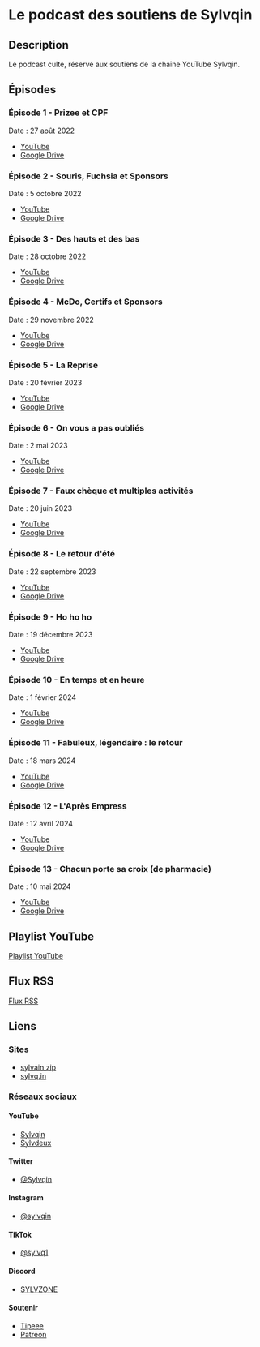 # Le podcast des soutiens de Sylvqin

## Description

Le podcast culte, réservé aux soutiens de la chaîne YouTube Sylvqin.

## Épisodes

### Épisode 1 - Prizee et CPF

Date : 27 août 2022

- [YouTube](https://www.youtube.com/watch?v=j5BcqfIpnTM)
- [Google Drive](https://drive.google.com/file/d/11MgJIPaUJDncHX9ZMIXiVeSAjqcud6Ux/view)

### Épisode 2 - Souris, Fuchsia et Sponsors

Date : 5 octobre 2022

- [YouTube](https://www.youtube.com/watch?v=_YPl3frkB_8)
- [Google Drive](https://drive.google.com/file/d/1DbpzaXYlJAJZSLRet6flh23E-y-ZlJxI/view)

### Épisode 3 - Des hauts et des bas

Date : 28 octobre 2022

- [YouTube](https://www.youtube.com/watch?v=j-qRoML7Ibw)
- [Google Drive](https://drive.google.com/file/d/1bfF-nDhvn-LH-oKe3bSwLQgoQTjdRfux/view)

### Épisode 4 - McDo, Certifs et Sponsors

Date : 29 novembre 2022

- [YouTube](https://www.youtube.com/watch?v=-eW0SJe2B3U)
- [Google Drive](https://drive.google.com/file/d/1RQpD7tfocO5WPOcWysaOuRFdc7QYlXIO/view)

### Épisode 5 - La Reprise

Date : 20 février 2023

- [YouTube](https://www.youtube.com/watch?v=a5cDwzh55CY)
- [Google Drive](https://drive.google.com/file/d/1xhRArqN7mRI_Tmqq_05Sx9xJA8vIG8pr/view)

### Épisode 6 - On vous a pas oubliés

Date : 2 mai 2023

- [YouTube](https://www.youtube.com/watch?v=-IERxQW_JOA)
- [Google Drive](https://drive.google.com/file/d/1AMWeQBaT5basVB_fi6WnPHOjIn0Atyqk/view)

### Épisode 7 - Faux chèque et multiples activités

Date : 20 juin 2023

- [YouTube](https://www.youtube.com/watch?v=2S1z0XA5ytg)
- [Google Drive](https://drive.google.com/file/d/1_k69yxIQgA3q4wcqmSCgNeq4r2KrbZl1/view)

### Épisode 8 - Le retour d'été

Date : 22 septembre 2023

- [YouTube](https://www.youtube.com/watch?v=MvEJv101MDE)
- [Google Drive](https://drive.google.com/file/d/16s9l1WMtHfSryYqJ-Ao6R4QKXass3H9A/view)

### Épisode 9 - Ho ho ho

Date : 19 décembre 2023

- [YouTube](https://www.youtube.com/watch?v=vFOoKbhGX80)
- [Google Drive](https://drive.google.com/file/d/1ZOSQR4hp63bbqTj6lodzaWmN6QNm6eIU/view)

### Épisode 10 - En temps et en heure

Date : 1 février 2024

- [YouTube](https://www.youtube.com/watch?v=6pGrB0WfqFk)
- [Google Drive](https://drive.google.com/file/d/1bT0LHtE1FGwMZeW9mwX9ciUdfp4lVMzw/view)

### Épisode 11 - Fabuleux, légendaire : le retour

Date : 18 mars 2024

- [YouTube](https://www.youtube.com/watch?v=VUa9mCbcWBk)
- [Google Drive](https://drive.google.com/file/d/1hiEStiirukKMCpnzowEKd308MOu2d71C/view)

### Épisode 12 - L'Après Empress

Date : 12 avril 2024

- [YouTube](https://www.youtube.com/watch?v=GtbQ4QEPoNE)
- [Google Drive](https://drive.google.com/file/d/1dZA2H5l77jl-apZ2oE5Bor474yo6RCso/view)

### Épisode 13 - Chacun porte sa croix (de pharmacie)

Date : 10 mai 2024

- [YouTube](https://www.youtube.com/watch?v=rGnK9A8veL4)
- [Google Drive](https://drive.google.com/file/d//view)

## Playlist YouTube

[Playlist YouTube](https://www.youtube.com/playlist?list=PLU0vpugYYFUrtBnjxPAZFRKKG89RqgKUm)

## Flux RSS

[Flux RSS](https://ArmandDelessert.github.io/RssFeed/Sylvquin/Podcast.xml)

## Liens

### Sites

- [sylvain.zip](https://sylvain.zip/)
- [sylvq.in](https://sylvq.in/)

### Réseaux sociaux

#### YouTube

- [Sylvqin](https://www.youtube.com/sylvqin)
- [Sylvdeux](https://www.youtube.com/@administrateur)

#### Twitter

- [@Sylvqin](https://www.twitter.com/sylvqin)

#### Instagram

- [@sylvqin](https://www.instagram.com/sylvqin)

#### TikTok

- [@sylvq1](https://www.tiktok.com/@sylvq1)

#### Discord

- [SYLVZONE](https://www.discord.com/invite/MrQYQRV9F5)

#### Soutenir

- [Tipeee](https://fr.tipeee.com/sylvqin)
- [Patreon](https://www.patreon.com/Sylvqin)
